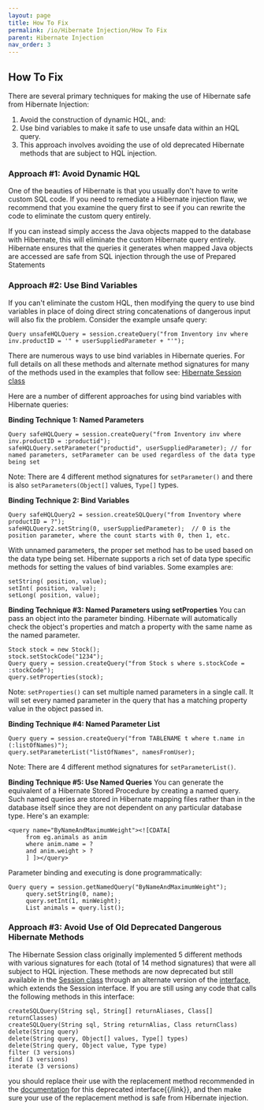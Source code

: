 ```yaml
---
layout: page
title: How To Fix
permalink: /io/Hibernate Injection/How To Fix
parent: Hibernate Injection
nav_order: 3
---
```


## How To Fix

There are several primary techniques for making the use of Hibernate safe from Hibernate Injection: 
1. Avoid the construction of dynamic HQL, and:
2. Use bind variables to make it safe to use unsafe data within an HQL query. 
3. This approach involves avoiding the use of old deprecated Hibernate methods that are subject to HQL injection. 


### Approach #1: Avoid Dynamic HQL

One of the beauties of Hibernate is that you usually don't have to write custom SQL code. If you need to remediate a Hibernate injection flaw, we recommend that you examine the query first to see if you can rewrite the code to eliminate the custom query entirely. 

If you can instead simply access the Java objects mapped to the database with Hibernate, this will eliminate the custom Hibernate query entirely. Hibernate ensures that the queries it generates when mapped Java objects are accessed are safe from SQL injection through the use of Prepared Statements

### Approach #2: Use Bind Variables 

If you can't eliminate the custom HQL, then modifying the query to use bind variables in place of doing direct string concatenations of dangerous input will also fix the problem. Consider the example unsafe query:

```
Query unsafeHQLQuery = session.createQuery("from Inventory inv where inv.productID = '" + userSuppliedParameter + "'");
``` 

There are numerous ways to use bind variables in Hibernate queries. For full details on all these methods and alternate method signatures for many of the methods used in the examples that follow see: [Hibernate Session class](https://docs.jboss.org/hibernate/orm/3.5/javadoc/org/hibernate/Session.html)


Here are a number of different approaches for using bind variables with Hibernate queries: 

**Binding Technique 1: Named Parameters**

```
Query safeHQLQuery = session.createQuery("from Inventory inv where inv.productID = :productid");
safeHQLQuery.setParameter("productid", userSuppliedParameter); // for named parameters, setParameter can be used regardless of the data type being set
```

Note: There are 4 different method signatures for ```setParameter()``` and there is also ```setParameters(Object[]``` values, ```Type[]``` types.

**Binding Technique 2: Bind Variables**  

```
Query safeHQLQuery2 = session.createSQLQuery("from Inventory where productID = ?");
safeHQLQuery2.setString(0, userSuppliedParameter);  // 0 is the position parameter, where the count starts with 0, then 1, etc.
``` 

With unnamed parameters, the proper set method has to be used based on the data type being set. Hibernate supports a rich set of data type specific methods for setting the values of bind variables. Some examples are: 

```
setString( position, value);
setInt( position, value);
setLong( position, value);
``` 

**Binding Technique #3: Named Parameters using setProperties** 
You can pass an object into the parameter binding. Hibernate will automatically check the object's properties and match a property with the same name as the named parameter. 

```
Stock stock = new Stock();
stock.setStockCode("1234");
Query query = session.createQuery("from Stock s where s.stockCode = :stockCode");
query.setProperties(stock);
``` 

Note: ```setProperties()``` can set multiple named parameters in a single call. 
It will set every named parameter in the query that has a matching property value in the object passed in. 

**Binding Technique #4: Named Parameter List** 

```
Query query = session.createQuery("from TABLENAME t where t.name in (:listOfNames)");
query.setParameterList("listOfNames", namesFromUser);
``` 

Note: There are 4 different method signatures for ```setParameterList()```. 

**Binding Technique #5: Use Named Queries** 
You can generate the equivalent of a Hibernate Stored Procedure by creating a named query. Such named queries are stored in Hibernate mapping files rather than in the database itself since they are not dependent on any particular database type. Here's an example: 

```
<query name="ByNameAndMaximumWeight"><![CDATA[
     from eg.animals as anim
     where anim.name = ?
     and anim.weight > ?
     ] ]></query>
``` 

Parameter binding and executing is done programmatically: 

```
Query query = session.getNamedQuery("ByNameAndMaximumWeight");
     query.setString(0, name);
     query.setInt(1, minWeight);
     List animals = query.list();
```

### Approach #3: Avoid Use of Old Deprecated Dangerous Hibernate Methods ###  

The Hibernate Session class originally implemented 5 different methods with various signatures for each (total of 14 method signatures) that were all subject to HQL injection. These methods are now deprecated but still available in the [Session class](https://docs.jboss.org/hibernate/orm/3.5/javadoc/org/hibernate/Session.html) through an alternate version of the [interface](https://docs.jboss.org/hibernate/orm/3.5/javadoc/org/hibernate/classic/Session.html), which extends the Session interface. 
If you are still using any code that calls the following methods in this interface:

```
createSQLQuery(String sql, String[] returnAliases, Class[] returnClasses)
createSQLQuery(String sql, String returnAlias, Class returnClass)
delete(String query)
delete(String query, Object[] values, Type[] types)
delete(String query, Object value, Type type)
filter (3 versions)
find (3 versions)
iterate (3 versions)
```
 

you should replace their use with the replacement method recommended in the [documentation](https://docs.jboss.org/hibernate/orm/3.5/javadoc/org/hibernate/classic/Session.html) for this deprecated interface{{/link}}, and then make sure your use of the replacement method is safe from Hibernate injection.